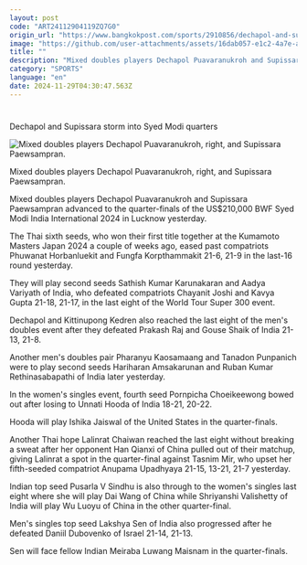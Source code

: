 ```yaml
---
layout: post
code: "ART24112904119ZQ7G0"
origin_url: "https://www.bangkokpost.com/sports/2910856/dechapol-and-supissara-storm-into-syed-modi-quarters"
image: "https://github.com/user-attachments/assets/16dab057-e1c2-4a7e-a2f7-a00d1b1bbb3d"
title: ""
description: "Mixed doubles players Dechapol Puavaranukroh and Supissara Paewsampran advanced to the quarter-finals of the US$210,000 BWF Syed Modi India International 2024 in Lucknow yesterday."
category: "SPORTS"
language: "en"
date: 2024-11-29T04:30:47.563Z
---
```


# 

Dechapol and Supissara storm into Syed Modi quarters

![Mixed doubles players Dechapol Puavaranukroh, right, and Supissara Paewsampran.](https://github.com/user-attachments/assets/70b724d4-f1c5-4a90-9557-d6b27c0171d6)

Mixed doubles players Dechapol Puavaranukroh, right, and Supissara Paewsampran.

Mixed doubles players Dechapol Puavaranukroh and Supissara Paewsampran advanced to the quarter-finals of the US$210,000 BWF Syed Modi India International 2024 in Lucknow yesterday.

The Thai sixth seeds, who won their first title together at the Kumamoto Masters Japan 2024 a couple of weeks ago, eased past compatriots Phuwanat Horbanluekit and Fungfa Korpthammakit 21-6, 21-9 in the last-16 round yesterday.

They will play second seeds Sathish Kumar Karunakaran and Aadya Variyath of India, who defeated compatriots Chayanit Joshi and Kavya Gupta 21-18, 21-17, in the last eight of the World Tour Super 300 event.

Dechapol and Kittinupong Kedren also reached the last eight of the men's doubles event after they defeated Prakash Raj and Gouse Shaik of India 21-13, 21-8.

Another men's doubles pair Pharanyu Kaosamaang and Tanadon Punpanich were to play second seeds Hariharan Amsakarunan and Ruban Kumar Rethinasabapathi of India later yesterday.

In the women's singles event, fourth seed Pornpicha Choeikeewong bowed out after losing to Unnati Hooda of India 18-21, 20-22.

Hooda will play Ishika Jaiswal of the United States in the quarter-finals.

Another Thai hope Lalinrat Chaiwan reached the last eight without breaking a sweat after her opponent Han Qianxi of China pulled out of their matchup, giving Lalinrat a spot in the quarter-final against Tasnim Mir, who upset her fifth-seeded compatriot Anupama Upadhyaya 21-15, 13-21, 21-7 yesterday.

Indian top seed Pusarla V Sindhu is also through to the women's singles last eight where she will play Dai Wang of China while Shriyanshi Valishetty of India will play Wu Luoyu of China in the other quarter-final.

Men's singles top seed Lakshya Sen of India also progressed after he defeated Daniil Dubovenko of Israel 21-14, 21-13.

Sen will face fellow Indian Meiraba Luwang Maisnam in the quarter-finals.